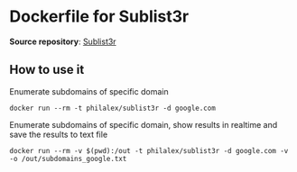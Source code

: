 # Dockerfile for Sublist3r

**Source repository**: [Sublist3r](https://github.com/aboul3la/Sublist3r)

## How to use it

Enumerate subdomains of specific domain
```
docker run --rm -t philalex/sublist3r -d google.com
```

Enumerate subdomains of specific domain, show results in realtime and save the results to text file
```
docker run --rm -v $(pwd):/out -t philalex/sublist3r -d google.com -v -o /out/subdomains_google.txt
```